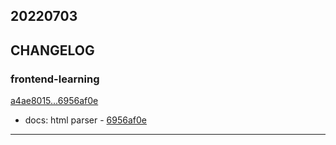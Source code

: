 ## 20220703

## CHANGELOG

### frontend-learning

[a4ae8015...6956af0e](https://github.com/zhbhun/frontend-learning/compare/a4ae8015...6956af0e)

* docs: html parser - [6956af0e](https://github.com/zhbhun/frontend-learning/commit/6956af0e0ced2638bb03372d65f2b0740fcb0c6e)

---

